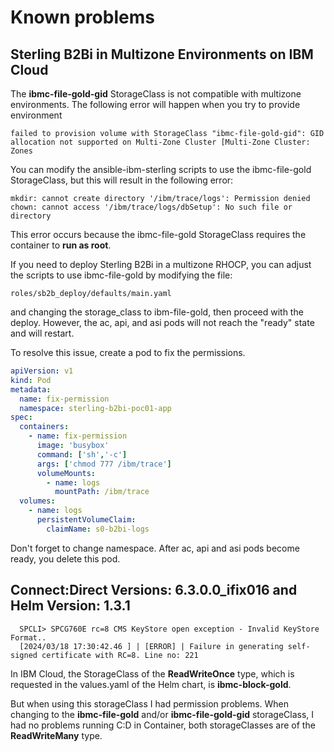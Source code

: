 # Known problems

## Sterling B2Bi in Multizone Environments on IBM Cloud

The **ibmc-file-gold-gid** StorageClass is not compatible with multizone environments. The following error will happen when you try to provide environment

```
failed to provision volume with StorageClass "ibmc-file-gold-gid": GID allocation not supported on Multi-Zone Cluster [Multi-Zone Cluster: Zones
```

You can modify the ansible-ibm-sterling scripts to use the ibmc-file-gold StorageClass, but this will result in the following error:

```
mkdir: cannot create directory '/ibm/trace/logs': Permission denied
chown: cannot access '/ibm/trace/logs/dbSetup': No such file or directory
```

This error occurs because the ibmc-file-gold StorageClass requires the container to **run as root**.

If you need to deploy Sterling B2Bi in a multizone RHOCP, you can adjust the scripts to use ibmc-file-gold by modifying the file:

```
roles/sb2b_deploy/defaults/main.yaml
```

and changing the storage_class to ibm-file-gold, then proceed with the deploy. However, the ac, api, and asi pods will not reach the "ready" state and will restart.


To resolve this issue, create a pod to fix the permissions.

```yaml
apiVersion: v1
kind: Pod
metadata:
  name: fix-permission
  namespace: sterling-b2bi-poc01-app
spec:
  containers:
    - name: fix-permission
      image: 'busybox'
      command: ['sh','-c']
      args: ['chmod 777 /ibm/trace']
      volumeMounts:
        - name: logs
          mountPath: /ibm/trace
  volumes:
    - name: logs
      persistentVolumeClaim:
        claimName: s0-b2bi-logs
```

Don't forget to change namespace. After ac, api and asi pods become ready, you delete this pod.


## Connect:Direct Versions: 6.3.0.0_ifix016 and Helm Version: 1.3.1

```
  SPCLI> SPCG760E rc=8 CMS KeyStore open exception - Invalid KeyStore Format..
  [2024/03/18 17:30:42.46 ] | [ERROR] | Failure in generating self-signed certificate with RC=8. Line no: 221
```

In IBM Cloud, the StorageClass of the **ReadWriteOnce** type, which is requested in the values.yaml of the Helm chart, is **ibmc-block-gold**.

But when using this storageClass I had permission problems. When changing to the **ibmc-file-gold** and/or **ibmc-file-gold-gid** storageClass, I had no problems running C:D in Container, both storageClasses are of the **ReadWriteMany** type.


